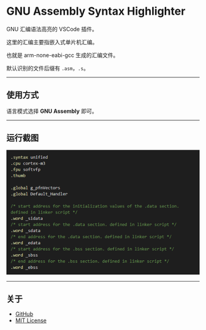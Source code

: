 # GNU Assembly Syntax Highlighter

GNU 汇编语法高亮的 VSCode 插件。

这里的汇编主要指嵌入式单片机汇编。

也就是 arm-none-eabi-gcc 生成的汇编文件。

默认识别的文件后缀有 `.asm`，`.s`。

---

## 使用方式

语言模式选择 **GNU Assembly** 即可。

---

## 运行截图

![Syntax Highlighting Example1](images/img1.png)

---

## 关于

- [GitHub](https://github.com/demopath/gnu-asm-syntax)
- [MIT License](https://opensource.org/licenses/MIT)

